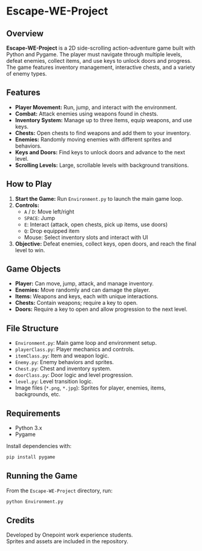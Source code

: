 # Escape-WE-Project

## Overview

**Escape-WE-Project** is a 2D side-scrolling action-adventure game built with Python and Pygame. The player must navigate through multiple levels, defeat enemies, collect items, and use keys to unlock doors and progress. The game features inventory management, interactive chests, and a variety of enemy types.

## Features

- **Player Movement:** Run, jump, and interact with the environment.
- **Combat:** Attack enemies using weapons found in chests.
- **Inventory System:** Manage up to three items, equip weapons, and use keys.
- **Chests:** Open chests to find weapons and add them to your inventory.
- **Enemies:** Randomly moving enemies with different sprites and behaviors.
- **Keys and Doors:** Find keys to unlock doors and advance to the next level.
- **Scrolling Levels:** Large, scrollable levels with background transitions.

## How to Play

1. **Start the Game:** Run `Environment.py` to launch the main game loop.
2. **Controls:**
   - `A` / `D`: Move left/right
   - `SPACE`: Jump
   - `E`: Interact (attack, open chests, pick up items, use doors)
   - `Q`: Drop equipped item
   - Mouse: Select inventory slots and interact with UI
3. **Objective:** Defeat enemies, collect keys, open doors, and reach the final level to win.

## Game Objects

- **Player:** Can move, jump, attack, and manage inventory.
- **Enemies:** Move randomly and can damage the player.
- **Items:** Weapons and keys, each with unique interactions.
- **Chests:** Contain weapons; require a key to open.
- **Doors:** Require a key to open and allow progression to the next level.

## File Structure

- `Environment.py`: Main game loop and environment setup.
- `playerClass.py`: Player mechanics and controls.
- `itemClass.py`: Item and weapon logic.
- `Enemy.py`: Enemy behaviors and sprites.
- `Chest.py`: Chest and inventory system.
- `doorClass.py`: Door logic and level progression.
- `level.py`: Level transition logic.
- Image files (`*.png`, `*.jpg`): Sprites for player, enemies, items, backgrounds, etc.

## Requirements

- Python 3.x
- Pygame

Install dependencies with:
```bash
pip install pygame
```

## Running the Game

From the `Escape-WE-Project` directory, run:
```bash
python Environment.py
```

## Credits

Developed by Onepoint work experience students.  
Sprites and assets are included in the repository. 